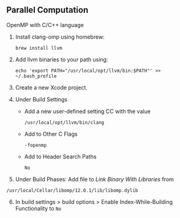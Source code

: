 ## Parallel Computation
OpenMP with C/C++ language 


1. Install clang-omp using homebrew:
    ```
    brew install llvm
    ```

2. Add llvm binaries to your path using:
    ```
    echo 'export PATH="/usr/local/opt/llvm/bin:$PATH"' >> ~/.bash_profile
    ```

3. Create a new Xcode project.

4. Under Build Settings
    * Add a new user-defined setting CC with the value
      ```
      /usr/local/opt/llvm/bin/clang
      ```
    * Add to Other C Flags
      ```
      -fopenmp
      ```
    * Add to Header Search Paths
      ```
      No
      ```

5. Under Build Phases: Add file to _Link Binary With Libraries_ from
```
/usr/local/Cellar/libomp/12.0.1/lib/libomp.dylib
```

6. In build settings > build options > Enable Index-While-Building Functionality to `No`
